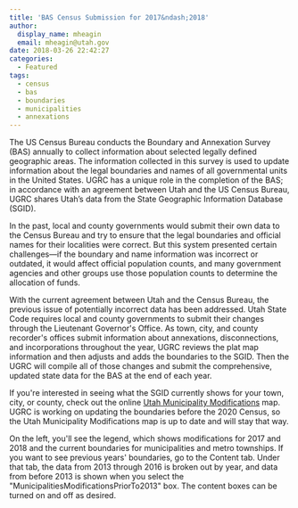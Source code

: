 ```yaml
---
title: 'BAS Census Submission for 2017&ndash;2018'
author:
  display_name: mheagin
  email: mheagin@utah.gov
date: 2018-03-26 22:42:27
categories:
  - Featured
tags:
  - census
  - bas
  - boundaries
  - municipalities
  - annexations
---
```


The US Census Bureau conducts the Boundary and Annexation Survey (BAS) annually to collect information about selected legally defined geographic areas. The information collected in this survey is used to update information about the legal boundaries and names of all governmental units in the United States. UGRC has a unique role in the completion of the BAS; in accordance with an agreement between Utah and the US Census Bureau, UGRC shares Utah’s data from the State Geographic Information Database (SGID).

In the past, local and county governments would submit their own data to the Census Bureau and try to ensure that the legal boundaries and official names for their localities were correct. But this system presented certain challenges&mdash;if the boundary and name information was incorrect or outdated, it would affect official population counts, and many government agencies and other groups use those population counts to determine the allocation of funds.

With the current agreement between Utah and the Census Bureau, the previous issue of potentially incorrect data has been addressed. Utah State Code requires local and county governments to submit their changes through the Lieutenant Governor's Office. As town, city, and county recorder's offices submit information about annexations, disconnections, and incorporations throughout the year, UGRC reviews the plat map information and then adjusts and adds the boundaries to the SGID. Then the UGRC will compile all of those changes and submit the comprehensive, updated state data for the BAS at the end of each year.

If you're interested in seeing what the SGID currently shows for your town, city, or county, check out the online [Utah Municipality Modifications](http://www.arcgis.com/home/webmap/viewer.html?webmap=c5ab7e0fcd514f1a9db6b8dad55bba63) map. UGRC is working on updating the boundaries before the 2020 Census, so the Utah Municipality Modifications map is up to date and will stay that way.

On the left, you'll see the legend, which shows modifications for 2017 and 2018 and the current boundaries for municipalities and metro townships. If you want to see previous years' boundaries, go to the Content tab. Under that tab, the data from 2013 through 2016 is broken out by year, and data from before 2013 is shown when you select the "MunicipalitiesModificationsPriorTo2013" box. The content boxes can be turned on and off as desired.
